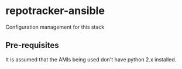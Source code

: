 # repotracker-ansible

Configuration management for this stack

## Pre-requisites

It is assumed that the AMIs being used don't have python 2.x installed.


